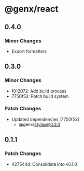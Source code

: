# @genx/react

## 0.4.0

### Minor Changes

-   Export formatters

## 0.3.0

### Minor Changes

-   f012072: Add build process
-   7750f52: Patch build system

### Patch Changes

-   Updated dependencies [7750f52]
    -   @genx/stylex@0.3.0

## 0.1.1

### Patch Changes

-   427544d: Consolidate into v0.1.0
